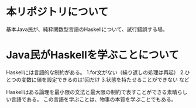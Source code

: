 # 本リポジトリについて

基本Java民が、純粋関数型言語のHaskellについて、試行錯誤する場。

# Java民がHaskellを学ぶことについて

Haskellには言語的な制約がある。
1.for文がない（繰り返しの処理は再起）
2.ひとつの変数に値を設定できるのは1回だけ
3.状態を持たせることができない など

Haskellはある論理を最小限の文法と最大限の制約で表すことができる素晴らしい言語である。
この言語を学ぶことは、物事の本質を学ぶことでもある。

